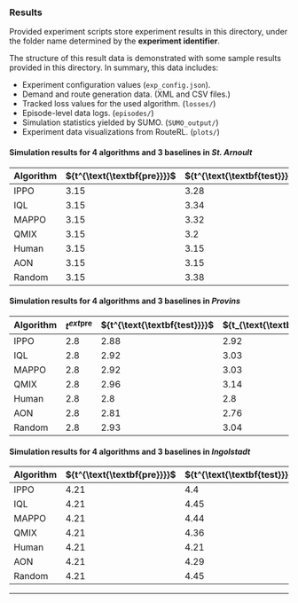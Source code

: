 ### Results

Provided experiment scripts store experiment results in this directory, under the folder name determined by the **experiment identifier**.

The structure of this result data is demonstrated with some sample results provided in this directory. In summary, this data includes:
- Experiment configuration values (`exp_config.json`).
- Demand and route generation data. (XML and CSV files.)
- Tracked loss values for the used algorithm. (`losses/`)
- Episode-level data logs. (`episodes/`)
- Simulation statistics yielded by SUMO. (`SUMO_output/`)
- Experiment data visualizations from RouteRL. (`plots/`)

#### Simulation results for 4 algorithms and 3 baselines in _St. Arnoult_

| **Algorithm** | ${t^{\text{\textbf{pre}}}}$ | ${t^{\text{\textbf{test}}}}$ | ${t_{\text{\textbf{CAV}}}}$ | ${t_{\text{\textbf{HDV}}}^{\text{\textbf{post}}}}$ | ${c_{\text{\textbf{all}}}}$ | ${c_{\text{\textbf{HDV}}}}$ | ${c_{\text{\textbf{CAV}}}}$ | ${\Delta_{\text{\textbf{V}}}}$ | ${\Delta_{\text{\textbf{l}}}}$ | ${\text{\textbf{WR}}}$ |
|------------------|--------------------------------|---------------------------------|--------------------------------|-------------------------------------------------------|--------------------------------|--------------------------------|--------------------------------|-----------------------------------|-----------------------------------|---------------------------|
| IPPO             | 3.15                           | 3.28                            | 3.34                           | 3.24                                                  | 0.6                            | 0.12                           | 1.33                           | -0.31                             | 0.05                              | 0\%                       |
| IQL              | 3.15                           | 3.34                            | 3.49                           | 3.24                                                  | 0.66                           | 0.14                           | 1.44                           | -0.42                             | 0.08                              | 0\%                       |
| MAPPO            | 3.15                           | 3.32                            | 3.43                           | 3.25                                                  | 0.66                           | 0.14                           | 1.45                           | -0.27                             | 0.08                              | 0\%                       |
| QMIX             | 3.15                           | 3.2                             | 3.12                           | 3.25                                                  | 0.65                           | 0.13                           | 1.43                           | -0.2                              | 0.01                              | 66\%                      |
| Human            | 3.15                           | 3.15                            | 3.15                           | 3.15                                                  | 0.0                            | 0.0                            | 0.0                            | 0                                 | 0.0                               | 100\%                     |
| AON              | 3.15                           | 3.15                            | 3.01                           | 3.25                                                  | 0.55                           | 0.09                           | 1.21                           | -0.06                             | -0.0                              | 100\%                     |
| Random           | 3.15                           | 3.38                            | 3.58                           | 3.25                                                  | 0.6                            | 0.09                           | 1.36                           | -0.33                             | 0.1                               | 0\%                       |

#### Simulation results for 4 algorithms and 3 baselines in _Provins_

| **Algorithm** | ${t^{	ext{\textbf{pre}}}}$ | ${t^{\text{\textbf{test}}}}$ | ${t_{\text{\textbf{CAV}}}}$ | ${t_{\text{\textbf{HDV}}}^{\text{\textbf{post}}}}$ | ${c_{\text{\textbf{all}}}}$ | ${c_{\text{\textbf{HDV}}}}$ | $\{c_{\text{\textbf{CAV}}}}$ | ${\Delta_{\text{\textbf{V}}}}$ | ${\Delta_{\text{\textbf{l}}}}$ | ${\text{\textbf{WR}}}$ |
|---------------|----------------------------|------------------------------|-----------------------------|----------------------------------------------------|-----------------------------|-----------------------------|------------------------------|--------------------------------|--------------------------------|------------------------|
| IPPO          | 2.8                        | 2.88                         | 2.92                        | 2.85                                               | 0.53                        | 0.26                        | 0.93                         | -0.4                           | 0.03                           | 0\%                    |
| IQL           | 2.8                        | 2.92                         | 3.03                        | 2.84                                               | 1.48                        | 0.98                        | 2.23                         | -0.52                          | 0.06                           | 0\%                    |
| MAPPO         | 2.8                        | 2.92                         | 3.03                        | 2.85                                               | 1.23                        | 0.81                        | 1.87                         | -0.64                          | 0.06                           | 0\%                    |
| QMIX          | 2.8                        | 2.96                         | 3.14                        | 2.85                                               | 0.88                        | 0.54                        | 1.41                         | -0.8                           | 0.07                           | 0\%                    |
| Human         | 2.8                        | 2.8                          | 2.8                         | 2.8                                                | 0.0                         | 0.0                         | 0.0                          | 0.0                            | 0.0                            | 100\%                  |
| AON           | 2.8                        | 2.81                         | 2.76                        | 2.84                                               | 0.47                        | 0.19                        | 0.99                         | -0.14                          | -0.0                           | 100\%                  |
| Random        | 2.8                        | 2.93                         | 3.04                        | 2.85                                               | 0.51                        | 0.22                        | 0.95                         | -0.62                          | 0.06                           | 0\%                    |

#### Simulation results for 4 algorithms and 3 baselines in _Ingolstadt_

| **Algorithm** | ${t^{\text{\textbf{pre}}}}$ | ${t^{\text{\textbf{test}}}}$ | ${t_{\text{\textbf{CAV}}}}$ | ${t_{\text{\textbf{HDV}}}^{\text{\textbf{post}}}}$ | ${c_{\text{\textbf{all}}}}$ | ${c_{\text{\textbf{HDV}}}}$ | ${c_{\text{\textbf{CAV}}}}$ | ${\Delta_{\text{\textbf{V}}}}$ | ${\Delta_{\text{\textbf{l}}}}$ | ${\text{\textbf{WR}}}$ |
|------------------|-----------------------------|------------------------------|-----------------------------|----------------------------------------------------|-----------------------------|-----------------------------|-----------------------------|--------------------------------|--------------------------------|------------------------|
| IPPO             | 4.21                        | 4.4                          | 4.72                        | 4.18                                               | 1.76                        | 1.22                        | 2.56                        | -0.37                          | 0.07                           | 0\%                    |
| IQL              | 4.21                        | 4.45                         | 4.8                         | 4.22                                               | 1.68                        | 1.08                        | 2.59                        | -0.62                          | 0.07                           | 0\%                    |
| MAPPO            | 4.21                        | 4.44                         | 4.81                        | 4.2                                                | 1.82                        | 1.21                        | 2.75                        | -0.62                          | 0.07                           | 0\%                    |
| QMIX             | 4.21                        | 4.36                         | 4.55                        | 4.23                                               | 1.2                         | 0.67                        | 1.98                        | -0.73                          | 0.02                           | 0\%                    |
| Human            | 4.21                        | 4.21                         | 4.21                        | 4.21                                               | 0.0                         | 0.0                         | 0.0                         | 0.0                            | 0.0                            | 100\%                  |
| AON              | 4.21                        | 4.29                         | 4.37                        | 4.23                                               | 0.87                        | 0.55                        | 0.24                        | -0.45                          | -0.01                          | 0\%                    |
| Random           | 4.21                        | 4.45                         | 4.81                        | 4.22                                               | 0.99                        | 0.49                        | 1.74                        | -0.68                          | 0.07                           | 0\%                    |

---
